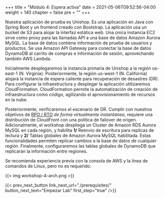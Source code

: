 +++
title = "Módulo 4: Espera activa"
date = 2021-05-06T09:52:56-04:00
weight = 140
chapter = false
pre = ""
+++

Nuestra aplicación de prueba es Unishop. Es una aplicación en Java con Spring Boot y un frontend creado con Bootstrap. La aplicación usa un bucket de S3 para alojar la interfaz estática web. Una única instancia EC2 sirve como proxy para las llamadas API a una base de datos Amazon Aurora MySQL. La base de datos contiene información de prueba de usuarios y productos. Se usa Amazon API Gateway para conectar la base de datos DynamoDB al carrito de compras e información de sesión, aprovechando también AWS Lambda.

Inicialmente desplegaremos la instancia primaria de Unishop a la región us-east-1 (N. Virginia). Posteriormente, la región us-west-1 (N. California) alojará la instancia de espera caliente para recuperación de desastres (DR). Para configurar la infraestructura y desplegar la aplicación utilizaremos CloudFormation. CloudFormation permite la automatización de creación de infraestructura como código, agilizando el aprovisionamiento de recursos en la nube.

Posteriormente, verificaremos el escenario de DR. Cumplir con nuestros objetivos de [RPO / RTO](https://docs.aws.amazon.com/wellarchitected/latest/reliability-pillar/disaster-recovery-dr-objectives.html) _de forma virtualmente instantánea_, requiere una distribución de CloudFront con una política de failover de origen. Adicionalmente, el workshop despliega un Cluster de Amazon RDS Aurora MySQL en cada región, y habilita **1/** Reenvio de escritura para replicas de lectura y **2/** Tablas globales de Amazon Aurora MySQL habilitada. Estas funcionalidades permiten replicar cambios a la base de datos de cualquier región. Finalmente, configuraremos las tablas globales de DynamoDB que replicarán la información entre regiones.

Se recomienda experiencia previa con la consola de AWS y la línea de comandos de Linux, pero no es requerido.

{{< img workshop-4-arch.png >}}

{{< prev_next_button link_next_url="./prerequisites/" button_next_text="Empezar Lab" first_step="true" />}}
